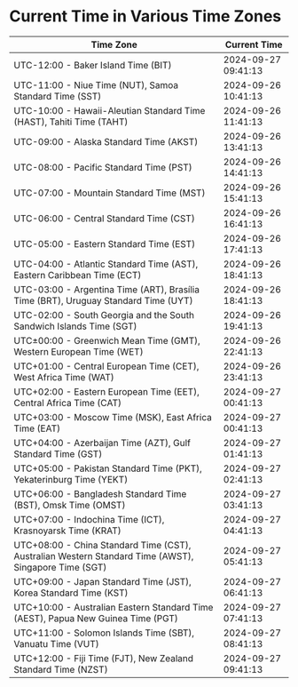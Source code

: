 # Current Time in Various Time Zones

| Time Zone | Current Time |
|-----------|--------------|
| UTC-12:00 - Baker Island Time (BIT) | 2024-09-27 09:41:13 |
| UTC-11:00 - Niue Time (NUT), Samoa Standard Time (SST) | 2024-09-26 10:41:13 |
| UTC-10:00 - Hawaii-Aleutian Standard Time (HAST), Tahiti Time (TAHT) | 2024-09-26 11:41:13 |
| UTC-09:00 - Alaska Standard Time (AKST) | 2024-09-26 13:41:13 |
| UTC-08:00 - Pacific Standard Time (PST) | 2024-09-26 14:41:13 |
| UTC-07:00 - Mountain Standard Time (MST) | 2024-09-26 15:41:13 |
| UTC-06:00 - Central Standard Time (CST) | 2024-09-26 16:41:13 |
| UTC-05:00 - Eastern Standard Time (EST) | 2024-09-26 17:41:13 |
| UTC-04:00 - Atlantic Standard Time (AST), Eastern Caribbean Time (ECT) | 2024-09-26 18:41:13 |
| UTC-03:00 - Argentina Time (ART), Brasília Time (BRT), Uruguay Standard Time (UYT) | 2024-09-26 18:41:13 |
| UTC-02:00 - South Georgia and the South Sandwich Islands Time (SGT) | 2024-09-26 19:41:13 |
| UTC±00:00 - Greenwich Mean Time (GMT), Western European Time (WET) | 2024-09-26 22:41:13 |
| UTC+01:00 - Central European Time (CET), West Africa Time (WAT) | 2024-09-26 23:41:13 |
| UTC+02:00 - Eastern European Time (EET), Central Africa Time (CAT) | 2024-09-27 00:41:13 |
| UTC+03:00 - Moscow Time (MSK), East Africa Time (EAT) | 2024-09-27 00:41:13 |
| UTC+04:00 - Azerbaijan Time (AZT), Gulf Standard Time (GST) | 2024-09-27 01:41:13 |
| UTC+05:00 - Pakistan Standard Time (PKT), Yekaterinburg Time (YEKT) | 2024-09-27 02:41:13 |
| UTC+06:00 - Bangladesh Standard Time (BST), Omsk Time (OMST) | 2024-09-27 03:41:13 |
| UTC+07:00 - Indochina Time (ICT), Krasnoyarsk Time (KRAT) | 2024-09-27 04:41:13 |
| UTC+08:00 - China Standard Time (CST), Australian Western Standard Time (AWST), Singapore Time (SGT) | 2024-09-27 05:41:13 |
| UTC+09:00 - Japan Standard Time (JST), Korea Standard Time (KST) | 2024-09-27 06:41:13 |
| UTC+10:00 - Australian Eastern Standard Time (AEST), Papua New Guinea Time (PGT) | 2024-09-27 07:41:13 |
| UTC+11:00 - Solomon Islands Time (SBT), Vanuatu Time (VUT) | 2024-09-27 08:41:13 |
| UTC+12:00 - Fiji Time (FJT), New Zealand Standard Time (NZST) | 2024-09-27 09:41:13 |
